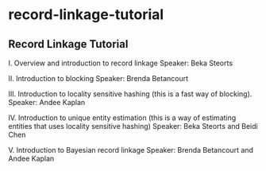 # record-linkage-tutorial

## Record Linkage Tutorial

I. Overview and introduction to record linkage
Speaker: Beka Steorts

II. Introduction to blocking 
Speaker: Brenda Betancourt 

III. Introduction to locality sensitive hashing (this is a fast way of blocking). 
Speaker: Andee Kaplan

IV. Introduction to unique entity estimation (this is a way of estimating entities that uses locality sensitive hashing)
Speaker: Beka Steorts and Beidi Chen 

V. Introduction to Bayesian record linkage 
Speaker: Brenda Betancourt and Andee Kaplan

